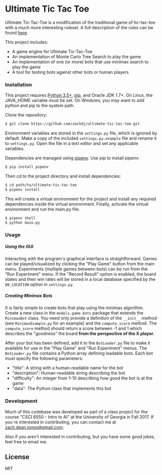 # Ultimate Tic Tac Toe

Ultimate Tic-Tac-Toe is a modification of the traditional game of tic-tac-toe with a much more interesting ruleset.  A full description of the rules can be found [here](https://mathwithbaddrawings.com/2013/06/16/ultimate-tic-tac-toe/).

This project includes:

  - A game engine for Ultimate Tic-Tac-Toe
  - An implementation of Monte Carlo Tree Search to play the game
  - An implementation of one (or more) bots that use minimax search to play the game
  - A tool for testing bots against other bots or human players

### Installation

This project requires [Python 3.5+](https://www.python.org/downloads/), [pip](https://pip.pypa.io/en/stable/installing/), and Oracle JDK 1.7+.  On Linux, the JAVA_HOME variable *must* be set.  On Windows, you may want to add python and pip to the system path.

Clone the repository:
```sh
$ git clone https://github.com/zachdj/ultimate-tic-tac-toe.git
```

Environment variables are stored in the `settings.py` file, which is ignored by default.  Make a copy of the included `settings.py.example` file and rename it to `settings.py`.  Open the file in a text editor and set any applicable variables.

Dependencies are managed using [pipenv](https://github.com/kennethreitz/pipenv).  Use pip to install pipenv:

```sh
$ pip install pipenv
```

Then cd to the project directory and install dependencies:

```sh
$ cd path/to/ultimate-tic-tac-toe
$ pipenv install
```

This will create a virtual environment for the project and install any required dependencies inside the virtual environment.  Finally, activate the virtual environment and run the main.py file:

```sh
$ pipenv shell
$ python main.py
```

### Usage

##### Using the GUI

Interacting with the program's graphical interface is straightforward.  Games can be played/visualized by clicking the "Play Game" button from the main menu.  Experiments (multiple games between bots) can be run from the "Run Experiment" menu.  If the "Record Result" option is enabled, the board states and their win rates will be stored in a local database specified by the `DB_LOCATION` option in `settings.py`.

##### Creating Minimax Bots
It is fairly simple to create bots that play using the minimax algorithm.  Create a new class in the `models.game.bots` package that extends the `MinimaxBot` class.  You need only provide a definition of the `__init__` method (see `MinimaxExample.py` for an example) and the `compute_score` method.  The `compute_score` method should return a score between -1 and 1 which describes the "goodness" the board **from the perspective of the X player**.

After your bot has been defined, add it to the `BotLoader.py` file to make it available for use in the "Play Game" and "Run Experiment" menus.  The `BotLoader.py` file contains a Python array defining loadable bots.  Each bot must specify the following parameters:

  - "title": A string with a human-readable name for the bot
  - "description": Human-readable string describing the bot
  - "difficulty": An integer from 1-10 describing how good the bot is at the game
  - "data": The Python class that implements this bot

### Development

Much of this codebase was developed as part of a class project for the course "CSCI 6550 - Intro to AI" at the University of Georgia in Fall 2017.  If you`re interested in contributing, you can contact me at zach.dean.jones@gmail.com.

Also if you aren't interested in contributing, but you have some good jokes, feel free to email me.

License
----

MIT
